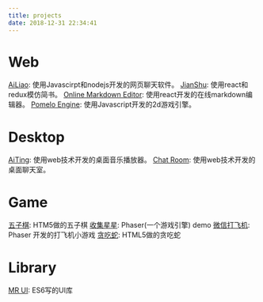 ```yaml
---
title: projects
date: 2018-12-31 22:34:41
---
```



# Web

[AiLiao](https://renhongl.github.io/2016/11/24/%E5%BA%94%E7%94%A8%E5%B9%B3%E5%8F%B0WEB/): 使用Javascirpt和nodejs开发的网页聊天软件。
[JianShu](https://github.com/renhongl/jianshu-mofang): 使用react和redux模仿简书。
[Online Markdown Editor](https://renhongl.github.io/markdown-editor/): 使用react开发的在线markdown编辑器。
[Pomelo Engine](https://renhongl.github.io/pomelo-engine/): 使用Javascript开发的2d游戏引擎。

# Desktop

[AiTing](https://renhongl.github.io/2017/01/21/%E7%88%B1%E5%90%AC%E6%92%AD%E6%94%BE%E5%99%A8/): 使用web技术开发的桌面音乐播放器。
[Chat Room](https://renhongl.github.io/2016/11/15/%E5%BA%94%E7%94%A8%E5%B9%B3%E5%8F%B0%E6%A1%8C%E9%9D%A2%E7%89%88/): 使用web技术开发的桌面聊天室。


# Game

[五子棋](https://renhongl.github.io/game/chess/): HTM5做的五子棋
[收集星星](https://renhongl.github.io/game/collect-star/): Phaser(一个游戏引擎) demo
[微信打飞机](https://renhongl.github.io/game/plane/): Phaser 开发的打飞机小游戏
[贪吃蛇](https://renhongl.github.io/game/snake/): HTML5做的贪吃蛇


# Library

[MR UI](https://renhongl.github.io/mr/): ES6写的UI库


